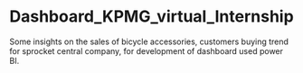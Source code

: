 # Dashboard_KPMG_virtual_Internship
Some insights on the sales of bicycle accessories, customers buying trend for sprocket central company, for development of dashboard used power BI. 
